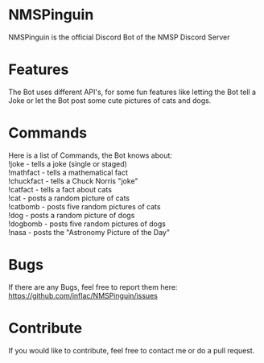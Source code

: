 # NMSPinguin
NMSPinguin is the official Discord Bot of the NMSP Discord Server

# Features
The Bot uses different API's, for some fun features like letting the Bot tell a Joke or let the Bot post some cute pictures of cats and dogs.

# Commands
Here is a list of Commands, the Bot knows about: <br>
!joke - tells a joke (single or staged) <br>
!mathfact - tells a mathematical fact <br>
!chuckfact - tells a Chuck Norris "joke" <br>
!catfact - tells a fact about cats <br>
!cat - posts a random picture of cats <br>
!catbomb - posts five random pictures of cats <br>
!dog - posts a random picture of dogs <br>
!dogbomb - posts five random pictures of dogs <br>
!nasa - posts the "Astronomy Picture of the Day" <br>

# Bugs
If there are any Bugs, feel free to report them here: https://github.com/inflac/NMSPinguin/issues

# Contribute
If you would like to contribute, feel free to contact me or do a pull request.

